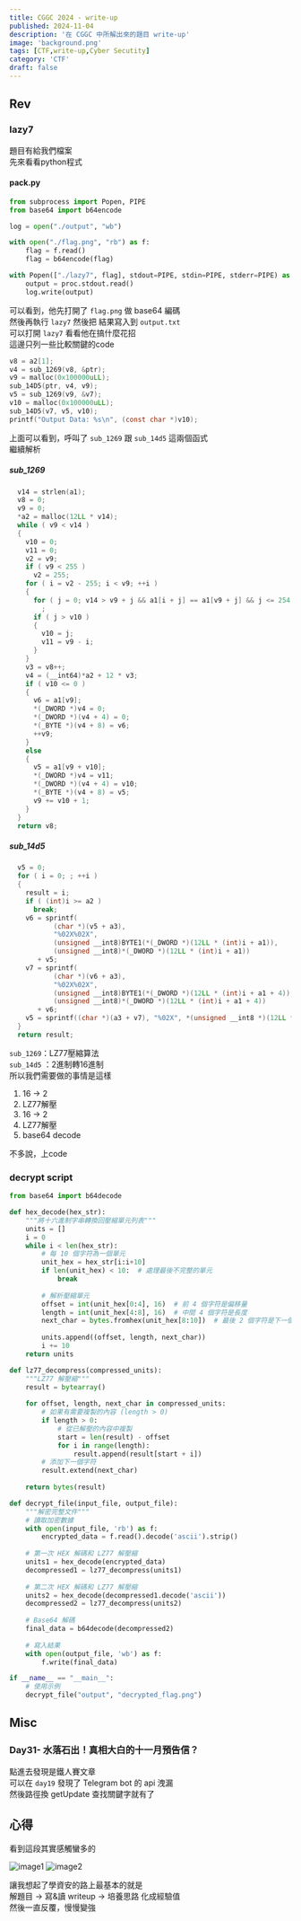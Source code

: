 ```yaml
---
title: CGGC 2024 - write-up
published: 2024-11-04
description: '在 CGGC 中所解出來的題目 write-up'
image: 'background.png'
tags: [CTF,write-up,Cyber Secutity]
category: 'CTF'
draft: false 
---
```


## Rev  

### lazy7  

題目有給我們檔案  
先來看看python程式  

#### pack.py  

```python
from subprocess import Popen, PIPE
from base64 import b64encode

log = open("./output", "wb")

with open("./flag.png", "rb") as f:
    flag = f.read()
    flag = b64encode(flag)

with Popen(["./lazy7", flag], stdout=PIPE, stdin=PIPE, stderr=PIPE) as proc:
    output = proc.stdout.read()
    log.write(output)
```  

可以看到，他先打開了 `flag.png` 做 base64 編碼  
然後再執行 `lazy7` 然後把 結果寫入到 `output.txt`  
可以打開 `lazy7` 看看他在搞什麼花招  
這邊只列一些比較關鍵的code  

```c
v8 = a2[1];
v4 = sub_1269(v8, &ptr);
v9 = malloc(0x100000uLL);
sub_14D5(ptr, v4, v9);
v5 = sub_1269(v9, &v7);
v10 = malloc(0x100000uLL);
sub_14D5(v7, v5, v10);
printf("Output Data: %s\n", (const char *)v10);
```

上面可以看到，呼叫了 `sub_1269` 跟 `sub_14d5` 這兩個函式  
繼續解析

##### sub_1269

```c
  v14 = strlen(a1);
  v8 = 0;
  v9 = 0;
  *a2 = malloc(12LL * v14);
  while ( v9 < v14 )
  {
    v10 = 0;
    v11 = 0;
    v2 = v9;
    if ( v9 < 255 )
      v2 = 255;
    for ( i = v2 - 255; i < v9; ++i )
    {
      for ( j = 0; v14 > v9 + j && a1[i + j] == a1[v9 + j] && j <= 254; ++j )
        ;
      if ( j > v10 )
      {
        v10 = j;
        v11 = v9 - i;
      }
    }
    v3 = v8++;
    v4 = (__int64)*a2 + 12 * v3;
    if ( v10 <= 0 )
    {
      v6 = a1[v9];
      *(_DWORD *)v4 = 0;
      *(_DWORD *)(v4 + 4) = 0;
      *(_BYTE *)(v4 + 8) = v6;
      ++v9;
    }
    else
    {
      v5 = a1[v9 + v10];
      *(_DWORD *)v4 = v11;
      *(_DWORD *)(v4 + 4) = v10;
      *(_BYTE *)(v4 + 8) = v5;
      v9 += v10 + 1;
    }
  }
  return v8;
```

##### sub_14d5

```c
  v5 = 0;
  for ( i = 0; ; ++i )
  {
    result = i;
    if ( (int)i >= a2 )
      break;
    v6 = sprintf(
           (char *)(v5 + a3),
           "%02X%02X",
           (unsigned __int8)BYTE1(*(_DWORD *)(12LL * (int)i + a1)),
           (unsigned __int8)*(_DWORD *)(12LL * (int)i + a1))
       + v5;
    v7 = sprintf(
           (char *)(v6 + a3),
           "%02X%02X",
           (unsigned __int8)BYTE1(*(_DWORD *)(12LL * (int)i + a1 + 4)),
           (unsigned __int8)*(_DWORD *)(12LL * (int)i + a1 + 4))
       + v6;
    v5 = sprintf((char *)(a3 + v7), "%02X", *(unsigned __int8 *)(12LL * (int)i + a1 + 8)) + v7;
  }
  return result;
```  

 `sub_1269`：LZ77壓縮算法  
 `sub_14d5` ：2進制轉16進制  
所以我們需要做的事情是這樣  

1. 16 -> 2
2. LZ77解壓
3. 16 -> 2
4. LZ77解壓
5. base64 decode

不多說，上code

### decrypt script

```python
from base64 import b64decode

def hex_decode(hex_str):
    """將十六進制字串轉換回壓縮單元列表"""
    units = []
    i = 0
    while i < len(hex_str):
        # 每 10 個字符為一個單元
        unit_hex = hex_str[i:i+10]
        if len(unit_hex) < 10:  # 處理最後不完整的單元
            break
            
        # 解析壓縮單元
        offset = int(unit_hex[0:4], 16)  # 前 4 個字符是偏移量
        length = int(unit_hex[4:8], 16)  # 中間 4 個字符是長度
        next_char = bytes.fromhex(unit_hex[8:10])  # 最後 2 個字符是下一個字符
        
        units.append((offset, length, next_char))
        i += 10
    return units

def lz77_decompress(compressed_units):
    """LZ77 解壓縮"""
    result = bytearray()
    
    for offset, length, next_char in compressed_units:
        # 如果有需要複製的內容 (length > 0)
        if length > 0:
            # 從已解壓的內容中複製
            start = len(result) - offset
            for i in range(length):
                result.append(result[start + i])
        # 添加下一個字符
        result.extend(next_char)
    
    return bytes(result)

def decrypt_file(input_file, output_file):
    """解密完整文件"""
    # 讀取加密數據
    with open(input_file, 'rb') as f:
        encrypted_data = f.read().decode('ascii').strip()
    
    # 第一次 HEX 解碼和 LZ77 解壓縮
    units1 = hex_decode(encrypted_data)
    decompressed1 = lz77_decompress(units1)
    
    # 第二次 HEX 解碼和 LZ77 解壓縮
    units2 = hex_decode(decompressed1.decode('ascii'))
    decompressed2 = lz77_decompress(units2)
    
    # Base64 解碼
    final_data = b64decode(decompressed2)
    
    # 寫入結果
    with open(output_file, 'wb') as f:
        f.write(final_data)

if __name__ == "__main__":
    # 使用示例
    decrypt_file("output", "decrypted_flag.png")
```

## Misc  

### Day31- 水落石出！真相大白的十一月預告信？  

點進去發現是鐵人賽文章  
可以在 `day19` 發現了 Telegram bot 的 api 洩漏  
然後路徑換 getUpdate 查找關鍵字就有了  

## 心得

看到這段其實感觸蠻多的

![image1](/CGGC2024/image1.png)
![image2](/CGGC2024/image2.png)

讓我想起了學資安的路上最基本的就是  
解題目 -> 寫&讀 writeup -> 培養思路 化成經驗值  
然後一直反覆，慢慢變強